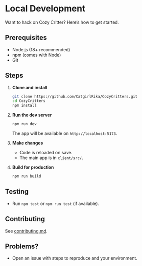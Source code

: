 # Local Development

Want to hack on Cozy Critter? Here’s how to get started.

## Prerequisites

- Node.js (18+ recommended)
- npm (comes with Node)
- Git

## Steps

1. **Clone and install**
   ```bash
   git clone https://github.com/CatgirlRika/CozyCritters.git
   cd CozyCritters
   npm install
   ```

2. **Run the dev server**
   ```bash
   npm run dev
   ```
   The app will be available on `http://localhost:5173`.

3. **Make changes**
   - Code is reloaded on save.
   - The main app is in `client/src/`.

4. **Build for production**
   ```bash
   npm run build
   ```

## Testing

- Run `npm test` or `npm run test` (if available).

## Contributing

See [contributing.md](./contributing.md).

## Problems?

- Open an issue with steps to reproduce and your environment.
